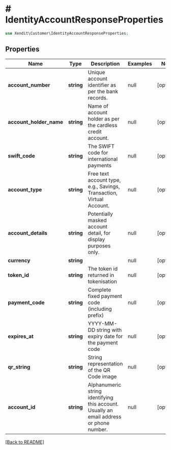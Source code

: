 # # IdentityAccountResponseProperties


```php
use Xendit\Customer\IdentityAccountResponseProperties;
```
## Properties

| Name | Type | Description | Examples | Notes |
| ------------ | ------------- | ------------- | ------------- | -------------|
| **account_number** | **string** | Unique account identifier as per the bank records. | null |  [optional] |
| **account_holder_name** | **string** | Name of account holder as per the cardless credit account. | null |  [optional] |
| **swift_code** | **string** | The SWIFT code for international payments | null |  [optional] |
| **account_type** | **string** | Free text account type, e.g., Savings, Transaction, Virtual Account. | null |  [optional] |
| **account_details** | **string** | Potentially masked account detail, for display purposes only. | null |  [optional] |
| **currency** | **string** |  | null |  [optional] |
| **token_id** | **string** | The token id returned in tokenisation | null |  [optional] |
| **payment_code** | **string** | Complete fixed payment code (including prefix) | null |  [optional] |
| **expires_at** | **string** | YYYY-MM-DD string with expiry date for the payment code | null |  [optional] |
| **qr_string** | **string** | String representation of the QR Code image | null |  [optional] |
| **account_id** | **string** | Alphanumeric string identifying this account. Usually an email address or phone number. | null |  [optional] |


[[Back to README]](../../README.md)
